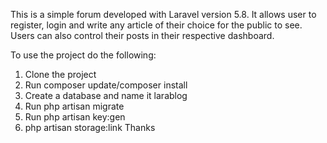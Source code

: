 This is a simple forum developed with Laravel version 5.8. It allows user to register, login and write any article of their choice for the public to see. Users can also control their posts in their respective dashboard.

To use the project do the following:

1. Clone the project
2. Run composer update/composer install
3. Create a database and name it larablog
4. Run php artisan migrate
5. Run php artisan key:gen
6. php artisan storage:link
Thanks

